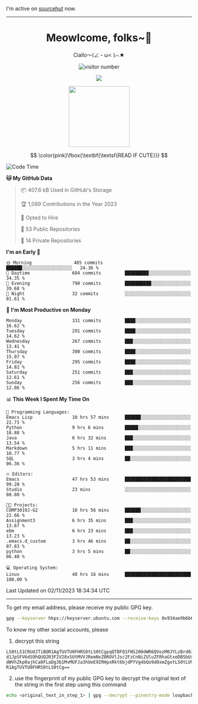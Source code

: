 I'm active on [sourcehut](https://sr.ht/~meow_king/) now. 

---

<div align="center">
  <h1>Meowlcome, folks~👋</h1>
  <p>Ciallo～(∠・ω< )⌒★</p>
</div>

<p align="center">
  <img src="https://count.getloli.com/get/@Ziqi-Yang?theme=rule34" alt="visitor number" />
</p>

<p align="center">
  <img src="https://skillicons.dev/icons?i=rust,c,py,flutter,go,java,js,bash,linux,emacs" />
</p>
<p align="center">
  <img height="165" src="https://github-readme-stats.vercel.app/api?username=Ziqi-Yang&show_icons=true&include_all_commits=true&hide_border=true" />
</p>

$$
\color{pink}\fbox{\textbf{\textsf{READ IF CUTE}}}
$$

<!--START_SECTION:waka-->
![Code Time](http://img.shields.io/badge/Code%20Time-1%2C793%20hrs%2027%20mins-blue)

**🐱 My GitHub Data** 

> 📦 407.6 kB Used in GitHub's Storage 
 > 
> 🏆 1,089 Contributions in the Year 2023
 > 
> 💼 Opted to Hire
 > 
> 📜 53 Public Repositories 
 > 
> 🔑 14 Private Repositories 
 > 
**I'm an Early 🐤** 

```text
🌞 Morning                485 commits         ██████░░░░░░░░░░░░░░░░░░░   24.36 % 
🌆 Daytime                684 commits         █████████░░░░░░░░░░░░░░░░   34.35 % 
🌃 Evening                790 commits         ██████████░░░░░░░░░░░░░░░   39.68 % 
🌙 Night                  32 commits          ░░░░░░░░░░░░░░░░░░░░░░░░░   01.61 % 
```
📅 **I'm Most Productive on Monday** 

```text
Monday                   331 commits         ████░░░░░░░░░░░░░░░░░░░░░   16.62 % 
Tuesday                  291 commits         ████░░░░░░░░░░░░░░░░░░░░░   14.62 % 
Wednesday                267 commits         ███░░░░░░░░░░░░░░░░░░░░░░   13.41 % 
Thursday                 300 commits         ████░░░░░░░░░░░░░░░░░░░░░   15.07 % 
Friday                   295 commits         ████░░░░░░░░░░░░░░░░░░░░░   14.82 % 
Saturday                 251 commits         ███░░░░░░░░░░░░░░░░░░░░░░   12.61 % 
Sunday                   256 commits         ███░░░░░░░░░░░░░░░░░░░░░░   12.86 % 
```


📊 **This Week I Spent My Time On** 

```text
💬 Programming Languages: 
Emacs Lisp               10 hrs 57 mins      ██████░░░░░░░░░░░░░░░░░░░   22.71 % 
Python                   9 hrs 6 mins        █████░░░░░░░░░░░░░░░░░░░░   18.88 % 
Java                     6 hrs 32 mins       ███░░░░░░░░░░░░░░░░░░░░░░   13.54 % 
Markdown                 5 hrs 11 mins       ███░░░░░░░░░░░░░░░░░░░░░░   10.77 % 
SQL                      3 hrs 4 mins        ██░░░░░░░░░░░░░░░░░░░░░░░   06.36 % 

🔥 Editors: 
Emacs                    47 hrs 53 mins      █████████████████████████   99.20 % 
Studio                   23 mins             ░░░░░░░░░░░░░░░░░░░░░░░░░   00.80 % 

🐱‍💻 Projects: 
COMP3019J-G2             10 hrs 56 mins      ██████░░░░░░░░░░░░░░░░░░░   22.66 % 
Assignment3              6 hrs 35 mins       ███░░░░░░░░░░░░░░░░░░░░░░   13.67 % 
ebm                      6 hrs 23 mins       ███░░░░░░░░░░░░░░░░░░░░░░   13.23 % 
.emacs.d_custom          3 hrs 46 mins       ██░░░░░░░░░░░░░░░░░░░░░░░   07.83 % 
python                   3 hrs 5 mins        ██░░░░░░░░░░░░░░░░░░░░░░░   06.40 % 

💻 Operating System: 
Linux                    48 hrs 16 mins      █████████████████████████   100.00 % 
```


 Last Updated on 02/11/2023 18:34:34 UTC
<!--END_SECTION:waka-->

-----

To get my email address, please receive my public GPG key.
```bash
gpg --keyserver hkps://keyserver.ubuntu.com --receive-keys 0x934ae9b6b6e9ff34
```
To know my other social accounts, please
1) decrypt this string
```
LS0tLS1CRUdJTiBQR1AgTUVTU0FHRS0tLS0tCgpqQTBFQ1FNS200dWR6QVozM0JYLzBrd0JNU0Ru
d1JpSFV6dS9hQUQ2R3F2V28xSUtMVVJRemNxZ0ROVlJsc2FzCnNiZUluZFRhaGtxeDBSbUxEajVq
dWVhZkp0ajhCa0FLaDg3b1MvMUFJa3hUeE9IRHpxRkt6bjdPYVg4bQo9d0xmZgotLS0tLUVORCBQ
R1AgTUVTU0FHRS0tLS0tCg==
```
2) use the fingerprint of my public GPG key to decrypt the original text of the string in the first step using this command
```bash
echo <original_text_in_step_1> | gpg --decrypt --pinentry-mode loopback --armor
```


